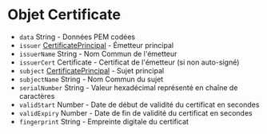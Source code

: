 # Objet Certificate

* `data` String - Données PEM codées
* `issuer` [CertificatePrincipal](certificate-principal.md) - Émetteur principal
* `issuerName` String - Nom Commun de l'émetteur
* `issuerCert` Certificate - Certificat de l'émetteur (si non auto-signé)
* `subject` [CertificatePrincipal](certificate-principal.md) - Sujet principal
* `subjectName` String - Nom Commun du sujet
* `serialNumber` String - Valeur hexadécimal représenté en chaîne de caractères
* `validStart` Number - Date de début de validité du certificat en secondes
* `validExpiry` Number - Date de fin de validité du certificat en secondes
* `fingerprint` String - Empreinte digitale du certificat